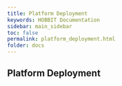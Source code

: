 ```yaml
---
title: Platform Deployment
keywords: HOBBIT Documentation
sidebar: main_sidebar
toc: false
permalink: platform_deployment.html
folder: docs
---
```


## Platform Deployment
